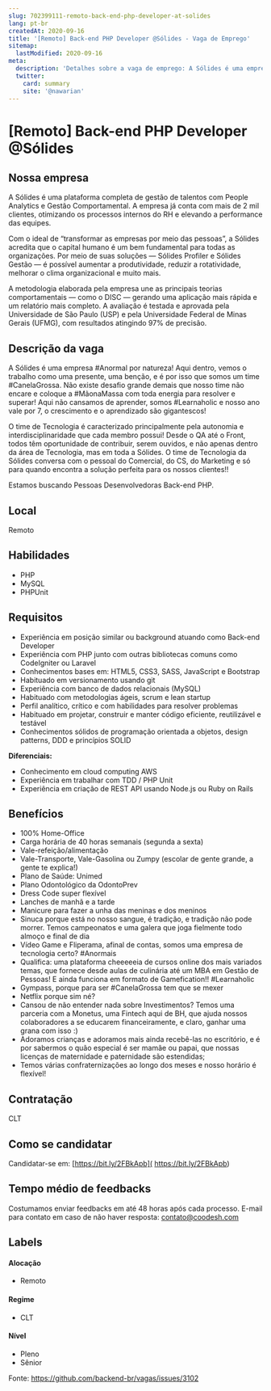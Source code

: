 ```yaml
---
slug: 702399111-remoto-back-end-php-developer-at-solides
lang: pt-br
createdAt: 2020-09-16
title: '[Remoto] Back-end PHP Developer @Sólides - Vaga de Emprego'
sitemap:
  lastModified: 2020-09-16
meta:
  description: 'Detalhes sobre a vaga de emprego: A Sólides é uma empresa #Anormal por natureza! Aqui dentro, vemos o trabalho como uma presente, uma benção, e é por isso que somos um time #CanelaGrossa. Não existe desafio grande demais que nosso time não encare e coloque a #MãonaMassa com toda energia para resolver e superar! Aqui não cansamos de aprender, somos #Learnaholic e nosso ano vale por 7, o crescimento e o aprendizado são gigantescos! O time de Tecnologia é caracterizado principalmente pela autonomia e interdisciplinaridade que cada membro possui! Desde o QA até o Front, todos têm oportunidade de contribuir, serem ouvidos, e não apenas dentro da área de Tecnologia, mas em toda a Sólides. O time de Tecnologia da Sólides conversa com o pessoal do Comercial, do CS, do Marketing e só para quando encontra a solução perfeita para os nossos clientes!! Estamos buscando Pessoas Desenvolvedoras Back-end PHP.'
  twitter:
    card: summary
    site: '@nawarian'
---
```


# [Remoto] Back-end PHP Developer @Sólides

## Nossa empresa

A Sólides é uma plataforma completa de gestão de talentos com People Analytics e Gestão Comportamental. A empresa já conta com mais de 2 mil clientes, otimizando os processos internos do RH e elevando a performance das equipes.

Com o ideal de “transformar as empresas por meio das pessoas”, a Sólides acredita que o capital humano é um bem fundamental para todas as organizações. Por meio de suas soluções — Sólides Profiler e Sólides Gestão — é possível aumentar a produtividade, reduzir a rotatividade, melhorar o clima organizacional e muito mais.

A metodologia elaborada pela empresa une as principais teorias comportamentais — como o DISC — gerando uma aplicação mais rápida e um relatório mais completo. A avaliação é testada e aprovada pela Universidade de São Paulo (USP) e pela Universidade Federal de Minas Gerais (UFMG), com resultados atingindo 97% de precisão.

## Descrição da vaga

A Sólides é uma empresa #Anormal por natureza! Aqui dentro, vemos o trabalho como uma presente, uma benção, e é por isso que somos um time #CanelaGrossa. Não existe desafio grande demais que nosso time não encare e coloque a #MãonaMassa com toda energia para resolver e superar! Aqui não cansamos de aprender, somos #Learnaholic e nosso ano vale por 7, o crescimento e o aprendizado são gigantescos!

O time de Tecnologia é caracterizado principalmente pela autonomia e interdisciplinaridade que cada membro possui! Desde o QA até o Front, todos têm oportunidade de contribuir, serem ouvidos, e não apenas dentro da área de Tecnologia, mas em toda a Sólides. O time de Tecnologia da Sólides conversa com o pessoal do Comercial, do CS, do Marketing e só para quando encontra a solução perfeita para os nossos clientes!!

Estamos buscando Pessoas Desenvolvedoras Back-end PHP.

## Local

Remoto

## Habilidades 
- PHP
- MySQL
- PHPUnit 

## Requisitos

- Experiência em posição similar ou background atuando como Back-end Developer
- Experiência com PHP junto com outras bibliotecas comuns como CodeIgniter ou Laravel
- Conhecimentos bases em: HTML5, CSS3, SASS, JavaScript e Bootstrap
- Habituado em versionamento usando git
- Experiência com banco de dados relacionais (MySQL)
- Habituado com metodologias ágeis, scrum e lean startup
- Perfil analítico, crítico e com habilidades para resolver problemas
- Habituado em projetar, construir e manter código eficiente, reutilizável e testável
- Conhecimentos sólidos de programação orientada a objetos, design patterns, DDD e princípios SOLID

**Diferenciais:**

- Conhecimento em cloud computing AWS
- Experiência em trabalhar com TDD / PHP Unit
- Experiência em criação de REST API usando Node.js ou Ruby on Rails

## Benefícios

- 100% Home-Office
- Carga horária de 40 horas semanais (segunda a sexta)
- Vale-refeição/alimentação
- Vale-Transporte, Vale-Gasolina ou Zumpy (escolar de gente grande, a gente te explica!)
- Plano de Saúde: Unimed
- Plano Odontológico da OdontoPrev
- Dress Code super flexível
- Lanches de manhã e a tarde
- Manicure para fazer a unha das meninas e dos meninos
- Sinuca porque está no nosso sangue, é tradição, e tradição não pode morrer. Temos campeonatos e uma galera que joga fielmente todo almoço e final de dia
- Vídeo Game e Fliperama, afinal de contas, somos uma empresa de tecnologia certo? #Anormais
- Qualifica: uma plataforma cheeeeeia de cursos online dos mais variados temas, que fornece desde aulas de culinária até um MBA em Gestão de Pessoas! E ainda funciona em formato de Gamefication!! #Learnaholic
- Gympass, porque para ser #CanelaGrossa tem que se mexer
- Netflix porque sim né?
- Cansou de não entender nada sobre Investimentos? Temos uma parceria com a Monetus, uma Fintech aqui de BH, que ajuda nossos colaboradores a se educarem financeiramente, e claro, ganhar uma grana com isso :)
- Adoramos crianças e adoramos mais ainda recebê-las no escritório, e é por sabermos o quão especial é ser mamãe ou papai, que nossas licenças de maternidade e paternidade são estendidas;
- Temos várias confraternizações ao longo dos meses e nosso horário é flexível!

## Contratação

CLT

## Como se candidatar

Candidatar-se em: [https://bit.ly/2FBkApb]( https://bit.ly/2FBkApb)

## Tempo médio de feedbacks

Costumamos enviar feedbacks em até 48 horas após cada processo.
E-mail para contato em caso de não haver resposta: contato@coodesh.com

## Labels

#### Alocação

- Remoto

#### Regime

- CLT

#### Nível

- Pleno
- Sênior


Fonte: https://github.com/backend-br/vagas/issues/3102